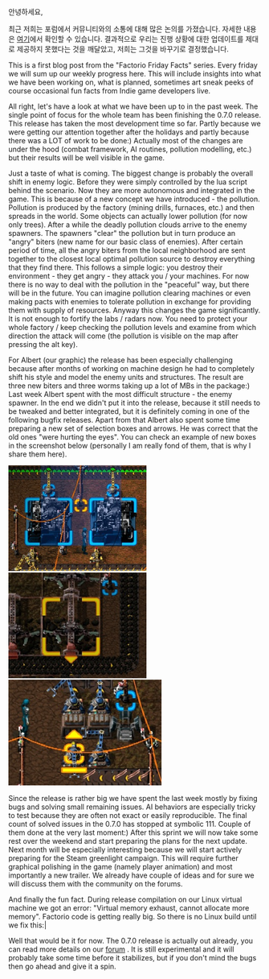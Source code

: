 안녕하세요,

최근 저희는 포럼에서 커뮤니티와의 소통에 대해 많은 논의를 가졌습니다. 자세한 내용은 [여기](https://forums.factorio.com/forum/viewtopic.php?f=5&t=1239)에서 확인할 수 있습니다. 결과적으로 우리는 진행 상황에 대한 업데이트를 제대로 제공하지 못했다는 것을 깨달았고, 저희는 그것을 바꾸기로 결정했습니다.

This is a first blog post from the "Factorio Friday Facts" series. Every friday we will sum up our weekly progress here. This will include insights into what we have been working on, what is planned, sometimes art sneak peeks of course occasional fun facts from Indie game developers live.

All right, let's have a look at what we have been up to in the past week. The single point of focus for the whole team has been finishing the 0.7.0 release. This release has taken the most development time so far. Partly because we were getting our attention together after the holidays and partly because there was a LOT of work to be done:) Actually most of the changes are under the hood (combat framework, AI routines, pollution modelling, etc.) but their results will be well visible in the game.

Just a taste of what is coming. The biggest change is probably the overall shift in enemy logic. Before they were simply controlled by the lua script behind the scenario. Now they are more autonomous and integrated in the game. This is because of a new concept we have introduced - the pollution. Pollution is produced by the factory (mining drills, furnaces, etc.) and then spreads in the world. Some objects can actually lower pollution (for now only trees). After a while the deadly pollution clouds arrive to the enemy spawners. The spawners "clear" the pollution but in turn produce an "angry" biters (new name for our basic class of enemies). After certain period of time, all the angry biters from the local neighborhood are sent together to the closest local optimal pollution source to destroy everything that they find there. This follows a simple logic: you destroy their environment - they get angry - they attack you / your machines. For now there is no way to deal with the pollution in the "peaceful" way, but there will be in the future. You can imagine pollution clearing machines or even making pacts with enemies to tolerate pollution in exchange for providing them with supply of resources. Anyway this changes the game significantly. It is not enough to fortify the labs / radars now. You need to protect your whole factory / keep checking the pollution levels and examine from which direction the attack will come (the pollution is visible on the map after pressing the alt key).

For Albert (our graphic) the release has been especially challenging because after months of working on machine design he had to completely shift his style and model the enemy units and structures. The result are three new biters and three worms taking up a lot of MBs in the package:) Last week Albert spent with the most difficult structure - the enemy spawner. In the end we didn't put it into the release, because it still needs to be tweaked and better integrated, but it is definitely coming in one of the following bugfix releases. Apart from that Albert also spent some time preparing a new set of selection boxes and arrows. He was correct that the old ones "were hurting the eyes". You can check an example of new boxes in the screenshot below (personally I am really fond of them, that is why I share them here).

![HUD](./Img/fff-1-huds-1.jpg) ![HUD](./Img/fff-1-huds-2.jpg) ![HUD](./Img/fff-1-huds-3.jpg)

Since the release is rather big we have spent the last week mostly by fixing bugs and solving small remaining issues. AI behaviors are especially tricky to test because they are often not exact or easily reproducible. The final count of solved issues in the 0.7.0 has stopped at symbolic 111. Couple of them done at the very last moment:) After this sprint we will now take some rest over the weekend and start preparing the plans for the next update. Next month will be especially interesting because we will start actively preparing for the Steam greenlight campaign. This will require further graphical polishing in the game (namely player animation) and most importantly a new trailer. We already have couple of ideas and for sure we will discuss them with the community on the forums.

And finally the fun fact. During release compilation on our Linux virtual machine we got an error: "Virtual memory exhaust, cannot allocate more memory". Factorio code is getting really big. So there is no Linux build until we fix this:|

Well that would be it for now. The 0.7.0 release is actually out already, you can read more details on our [forum](https://forums.factorio.com/forum/viewtopic.php?f=3&t=1295) . It is still experimental and it will probably take some time before it stabilizes, but if you don't mind the bugs then go ahead and give it a spin.
